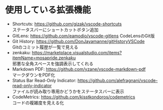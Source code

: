 # 使用している拡張機能  

* Shortcuts: https://github.com/gizak/vscode-shortcuts  
ステータスバーにショートカットボタン追加  
* GitLens: https://github.com/eamodio/vscode-gitlens 
CodeLensのGit版  
* Git History: https://github.com/DonJayamanne/gitHistoryVSCode  
Gitのコミット履歴が一覧で見える  
* zenkaku: https://marketplace.visualstudio.com/items?itemName=mosapride.zenkaku  
邪悪な全角スペースを強調表示してくれる  
* Markdown PDF: https://github.com/yzane/vscode-markdown-pdf  
マークダウンをPDF化  
* Status Bar Read-Only Indicator: https://github.com/alefragnani/vscode-read-only-indicator  
ファイルが読み取り専用かどうかをステータスバーに表示  
* CodeMetrics: https://github.com/kisstkondoros/codemetrics  
コードの複雑度を見える化  

